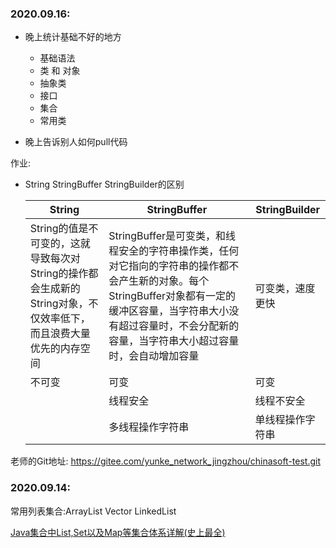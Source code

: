 ### 2020.09.16:

- 晚上统计基础不好的地方
  - 基础语法
  - 类 和 对象
  - 抽象类
  - 接口
  - 集合
  - 常用类

- 晚上告诉别人如何pull代码

作业:

- String	StringBuffer	StringBuilder的区别

  | String                                                       | StringBuffer                                                 | StringBuilder    |
  | ------------------------------------------------------------ | ------------------------------------------------------------ | ---------------- |
  | String的值是不可变的，这就导致每次对String的操作都会生成新的String对象，不仅效率低下，而且浪费大量优先的内存空间 | StringBuffer是可变类，和线程安全的字符串操作类，任何对它指向的字符串的操作都不会产生新的对象。每个StringBuffer对象都有一定的缓冲区容量，当字符串大小没有超过容量时，不会分配新的容量，当字符串大小超过容量时，会自动增加容量 | 可变类，速度更快 |
  | 不可变                                                       | 可变                                                         | 可变             |
  |                                                              | 线程安全                                                     | 线程不安全       |
  |                                                              | 多线程操作字符串                                             | 单线程操作字符串 |



老师的Git地址: https://gitee.com/yunke_network_jingzhou/chinasoft-test.git

### 2020.09.14:

常用列表集合:ArrayList	Vector	LinkedList 

[Java集合中List,Set以及Map等集合体系详解(史上最全)](https://blog.csdn.net/zhangqunshuai/article/details/80660974)



